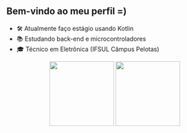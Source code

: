 ## Bem-vindo ao meu perfil =)

- 🛠️ Atualmente faço estágio usando Kotlin
- 📚 Estudando back-end e microcontroladores
- 🎓 Técnico em Eletrônica (IFSUL Câmpus Pelotas)

<div align="center">
<!-- Estatísticas do GitHub -->
<img height="150em" src="https://github-readme-stats.vercel.app/api?username=ale1zin&show_icons=true&theme=radical&include_all_commits=true&count_private=true"/>
<!-- Linguagens mais usadas -->
<img height="150em" src="https://github-readme-stats.vercel.app/api/top-langs/?username=ale1zin&layout=compact&langs_count=7&theme=radical"/>
</div>
